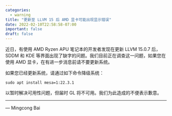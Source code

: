 ```yaml
---
categories:
  - warning
title: "更新至 LLVM 15 后 AMD 显卡可能出现显示错误"
date: 2022-02-10T22:58:58-07:00
important: false
draft: false
---
```


近日，有使用 AMD Ryzen APU 笔记本的开发者发现在更新 LLVM 15.0.7 后，SDDM 和 KDE 等界面出现了缺字的问题。我们目前正在调查这一问题，如果您在使用 AMD 显卡，在有进一步消息前请不要更新系统。

如果您已经更新系统，请通过如下命令降级系统：

```
sudo apt install mesa=1:22.3.1
```

以暂时解决可用性问题，但届时 GL 将不可用。我们为此造成的不便表示歉意。

---

— Mingcong Bai
